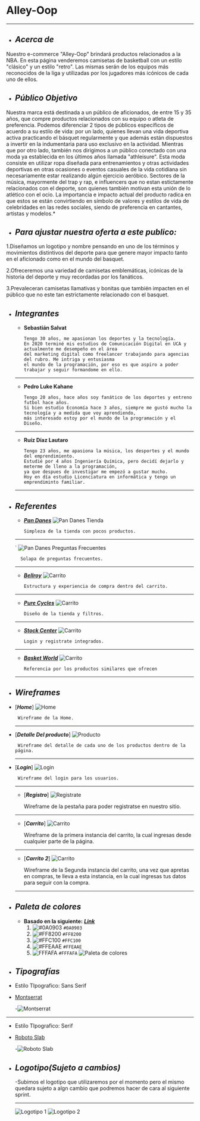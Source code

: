 # Alley-Oop
___

+ ## ___Acerca de___
    
Nuestro e-commerce "Alley-Oop" brindará productos relacionados a la NBA. En esta página venderemos camisetas de basketball con un estilo "clásico" y un estilo "retro". Las mismas serán de los equipos más reconocidos de la liga y utilizadas por los jugadores más icónicos de cada uno de ellos.

+ ## ___Público Objetivo___
Nuestra marca está destinada a un público de aficionados, de entre 15 y 35 años, que compre productos relacionados con su equipo o atleta de preferencia. Podemos diferenciar 2 tipos de públicos específicos de acuerdo a su estilo de vida: por un lado, quienes llevan una vida deportiva activa practicando el básquet regularmente y que además están dispuestos a invertir en la indumentaria para uso exclusivo en la actividad. Mientras que por otro lado, también nos dirigimos a un público conectado con una moda ya establecida en los últimos años llamada "athleisure". Esta moda consiste en utilizar ropa diseñada para entrenamientos y otras actividades deportivas en otras ocasiones o eventos casuales de la vida cotidiana sin necesariamente estar realizando algún ejercicio aeróbico. Sectores de la música, mayormente del trap y rap, e influencers que no estan estictamente relacionados con el deporte, son quienes también motivan esta unión de lo atlético con el ocio. La importancia e impacto actual del producto radica en que estos se están convirtiendo en símbolo de valores y estilos de vida de celebridades en las redes sociales, siendo de preferencia en cantantes, artistas y modelos.*

+ ## ___Para ajustar nuestra oferta a este publico:___

1.Diseñamos un logotipo y nombre pensando en uno de los términos y movimientos distintivos del deporte para que genere mayor impacto tanto en el aficionado como en el mundo del basquet.

2.Ofreceremos una variedad de camisetas emblemáticas, icónicas de la historia del deporte y muy recordadas por los fanáticos.

3.Prevaleceran camisetas llamativas y bonitas que también impacten en el público que no este tan estrictamente relacionado con el basquet.

+ ## ___Integrantes___

    - __Sebastián Salvat__

        ```
        Tengo 30 años, me apasionan los deportes y la tecnología. 
        En 2020 terminé mis estudios de Comunicación Digital en UCA y actualmente me desempeño en el área 
        del marketing digital como freelancer trabajando para agencias del rubro. Me intriga y entusiasma
        el mundo de la programación, por eso es que aspiro a poder trabajar y seguir formandome en ello.
    ___
    - __Pedro Luke Kahane__

        ```
        Tengo 20 años, hace años soy fanático de los deportes y entreno futbol hace años.
        Si bien estudio Economía hace 3 años, siempre me gustó mucho la tecnología y a medida que voy aprendiendo,
        más interesado estoy por el mundo de la programación y el Diseño.

    ___
   - __Ruíz Díaz Lautaro__

        ```
        Tengo 23 años, me apasiona la música, los desportes y el mundo del emprendimiento.
        Estudié por 4 años Ingeniería Química, pero decidí dejarlo y meterme de lleno a la programación, 
        ya que despues de investigar me empezó a gustar mucho.
        Hoy en día estudio Licenciatura en informática y tengo un emprendiminto familiar. 

    ___

+ ## ___Referentes___
    - [___Pan Danes___](https://www.pandanes.com.ar/)
        ![Pan Danes Tienda](/Capturas/Tienda_3.jpg)
        ```
        Simpleza de la tienda con pocos productos.
    ___
  ´
        ![Pan Danes Preguntas Frecuentes](/Capturas/Tienda_4.jpg)
        
        Solapa de preguntas frecuentes.
    ___

    - [___Bellroy___](https://bellroy.com/checkout)
        ![Carrito](/Capturas/carrito_compra.jpeg)
        ```
        Estructura y experiencia de compra dentro del carrito. 
    ___  
    - [___Pure Cycles___](https://www.purecycles.com/collections/bicycles)
        ![Carrito](/Capturas/tienda.jpeg)
        ```
        Diseño de la tienda y filtros. 

    ___  
     - [___Stock Center___](https://www.stockcenter.com.ar/login)
        ![Carrito](/Capturas/log_in_registrate.jpeg)
        ```
        Login y registrate integrados. 
       
    ___  
     - [___Basket World___](https://basketworld.com/producto-oficial-nba/camisetas-retro-nba/)
       ![Carrito](/Capturas/Referencia.jpeg)
        ```
        Referencia por los productos similares que ofrecen 

    ___  

+ ## ___Wireframes___ 

- [___Home___]
        ![Home](/Wireframes/Home.jpeg)
      
       Wireframe de la Home.
    ___
- [___Detalle Del producto___]
        ![Producto](/Wireframes/Producto.jpg)
    
       Wireframe del detalle de cada uno de los productos dentro de la página.
    ___
- [___Login___]
        ![Login](/Wireframes/Login.jpg)
      
       Wireframe del login para los usuarios.
    ___
    - [___Registro___]
        ![Registrate](/Wireframes/registro.jpg)
     
       Wireframe de la pestaña para poder registratse en nuestro sitio.
    ___
    - [___Carrito___]
        ![Carrito](/Wireframes/Carrito_2.jpeg)
     
       Wireframe de la primera instancia del carrito, la cual ingresas desde cualquier parte de la página.
       
    ___
     - [___Carrito 2___]
        ![Carrito](/Wireframes/Carrito_1.jpeg)
     
       Wireframe de la Segunda instancia del carrito, una vez que apretas en compras, te lleva a esta instancia, en la cual ingresas tus datos para seguir con la compra.
    ___


+ ## ___Paleta de colores___
    - __Basado en la siguiente:__ [___Link___](https://coolors.co/0a0903-ff8200-ffc100-ffeaae-fffafa)
        1. ![#0A0903](https://via.placeholder.com/15/0A0903/000000?text=+) `#0A0903`
        2. ![#FF8200](https://via.placeholder.com/15/FF8200/000000?text=+) `#FF8200`
        3. ![#FFC100](https://via.placeholder.com/15/FFC100/000000?text=+) `#FFC100`
        4. ![#FFEAAE](https://via.placeholder.com/15/FFEAAE/000000?text=+) `#FFEAAE`
        5. ![FFFAFA](https://via.placeholder.com/15/FFFAFA/000000?text=+) `#FFFAFA`
    ![Paleta de colores](/Design/Colores.png)
+ ## ___Tipografías___
- Estilo TIpografico: Sans Serif 
- [Montserrat](https://fonts.google.com/specimen/Montserrat?category=Sans+Serif&query=m) 
    
  -![Montserrat](/Design/Tipografia_monserrat.png)
___
- Estilo TIpografico: Serif 
- [Roboto Slab](https://fonts.google.com/specimen/Roboto+Slab?category=Serif) 
    
  -![Roboto Slab](/Design/Tiporgrafia_Roboto_Slab.jpg)
+ ## ___Logotipo(Sujeto a cambios)___
     -Subimos el logotipo que utilizaremos por el momento pero el mismo quedara sujeto a algn cambio que podremos hacer de cara al siguiente sprint.
     
     ____
     ![Logotipo 1](/Design/alley-oop-logo-2.jpg)
     ![Logotipo 2](/Design/alley-oop-logo.jpg)
     
